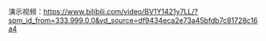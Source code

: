 演示视频：https://www.bilibili.com/video/BV1Y1421y7LL/?spm_id_from=333.999.0.0&vd_source=df9434eca2e73a45bfdb7c81728c16a4